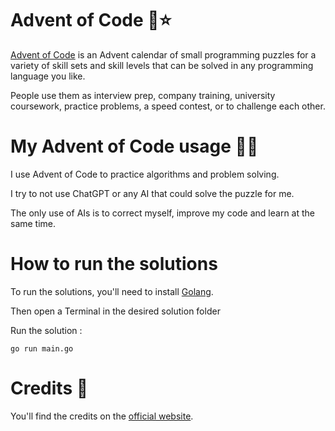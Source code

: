 # Advent of Code 🎄⭐

[Advent of Code](https://adventofcode.com/) is an Advent calendar of small programming puzzles for a variety of skill sets and skill levels that can be solved in any programming language you like. 

People use them as interview prep, company training, university coursework, practice problems, a speed contest, or to challenge each other.

# My Advent of Code usage 👨‍💻

I use Advent of Code to practice algorithms and problem solving.

I try to not use ChatGPT or any AI that could solve the puzzle for me.

The only use of AIs is to correct myself, improve my code and learn at the same time.

# How to run the solutions

To run the solutions, you'll need to install [Golang](https://go.dev/doc/install).

Then open a Terminal in the desired solution folder

Run the solution : 
```
go run main.go
```

# Credits 📃

You'll find the credits on the [official website](https://adventofcode.com/2023/about#:~:text=it%20something%20similar.-,%2D%2D%2D%20Credits%20%2D%2D%2D,-Puzzles%2C%20Code%2C%20%26%20Design).
